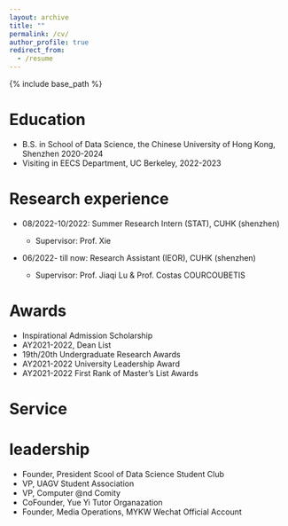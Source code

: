 ```yaml
---
layout: archive
title: ""
permalink: /cv/
author_profile: true
redirect_from:
  - /resume
---
```


{% include base_path %}

Education
=====
* B.S. in School of Data Science, the Chinese University of Hong Kong, Shenzhen 2020-2024
* Visiting in EECS Department, UC Berkeley, 2022-2023


Research experience
======
* 08/2022-10/2022: Summer Research Intern (STAT), CUHK (shenzhen)
  * Supervisor: Prof. Xie

* 06/2022- till now: Research Assistant (IEOR), CUHK (shenzhen)
   * Supervisor: Prof. Jiaqi Lu & Prof. Costas COURCOUBETIS 
 

Awards
======
* Inspirational Admission Scholarship
* AY2021-2022, Dean List
* 19th/20th Undergraduate Research Awards
* AY2021-2022 University Leadership Award
* AY2021-2022 First Rank of Master’s List Awards

Service
=====

leadership
=====
* Founder, President Scool of Data Science Student Club
* VP, UAGV Student Association
* VP, Computer @nd Comity
* CoFounder, Yue Yi Tutor Organazation
* Founder, Media Operations, MYKW Wechat Official Account
